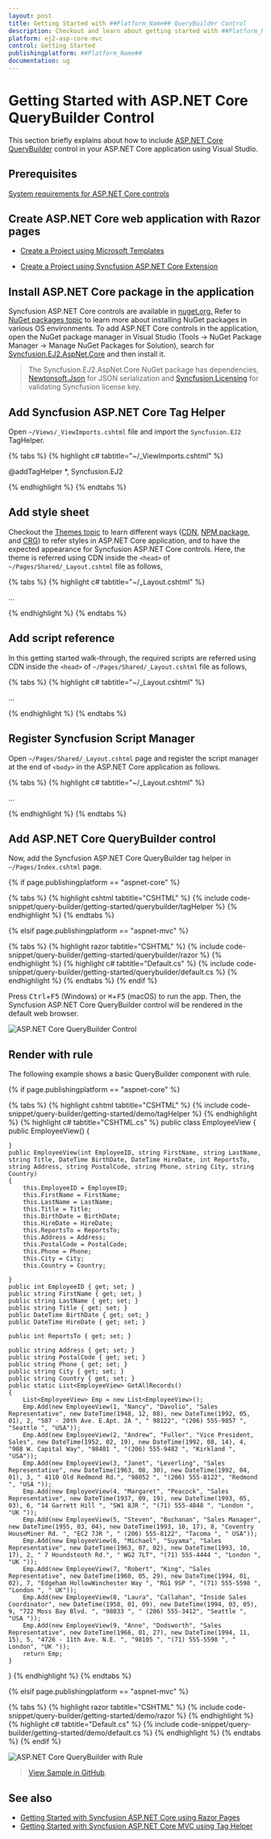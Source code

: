 ```yaml
---
layout: post
title: Getting Started with ##Platform_Name## QueryBuilder Control
description: Checkout and learn about getting started with ##Platform_Name## QueryBuilder control of Syncfusion Essential JS 2 and more details.
platform: ej2-asp-core-mvc
control: Getting Started
publishingplatform: ##Platform_Name##
documentation: ug
---
```



# Getting Started with ASP.NET Core QueryBuilder Control

This section briefly explains about how to include [ASP.NET Core QueryBuilder](https://www.syncfusion.com/aspnet-core-ui-controls/query-builder) control in your ASP.NET Core application using Visual Studio.

## Prerequisites

[System requirements for ASP.NET Core controls](https://ej2.syncfusion.com/aspnetcore/documentation/system-requirements/)

## Create ASP.NET Core web application with Razor pages

* [Create a Project using Microsoft Templates](https://docs.microsoft.com/en-us/aspnet/core/tutorials/razor-pages/razor-pages-start?view=aspnetcore-6.0&tabs=visual-studio#create-a-razor-pages-web-app)

* [Create a Project using Syncfusion ASP.NET Core Extension](https://ej2.syncfusion.com/aspnetcore/documentation/getting-started/project-template/)

## Install ASP.NET Core package in the application

Syncfusion ASP.NET Core controls are available in [nuget.org.](https://www.nuget.org/packages?q=syncfusion.EJ2) Refer to [NuGet packages topic](https://ej2.syncfusion.com/aspnetcore/documentation/nuget-packages/) to learn more about installing NuGet packages in various OS environments. To add ASP.NET Core controls in the application, open the NuGet package manager in Visual Studio (Tools → NuGet Package Manager → Manage NuGet Packages for Solution), search for [Syncfusion.EJ2.AspNet.Core](https://www.nuget.org/packages/Syncfusion.EJ2.AspNet.Core/) and then install it.

> The Syncfusion.EJ2.AspNet.Core NuGet package has dependencies, [Newtonsoft.Json](https://www.nuget.org/packages/Newtonsoft.Json/) for JSON serialization and [Syncfusion.Licensing](https://www.nuget.org/packages/Syncfusion.Licensing/) for validating Syncfusion license key.

## Add Syncfusion ASP.NET Core Tag Helper

Open `~/Views/_ViewImports.cshtml` file and import the `Syncfusion.EJ2` TagHelper.

{% tabs %}
{% highlight c# tabtitle="~/_ViewImports.cshtml" %}

@addTagHelper *, Syncfusion.EJ2

{% endhighlight %}
{% endtabs %}

## Add style sheet

Checkout the [Themes topic](https://ej2.syncfusion.com/aspnetcore/documentation/appearance/theme/) to learn different ways ([CDN](https://ej2.syncfusion.com/aspnetcore/documentation/common/adding-script-references#cdn-reference), [NPM package](https://ej2.syncfusion.com/aspnetcore/documentation/common/adding-script-references#node-package-manager-npm), and [CRG](https://ej2.syncfusion.com/aspnetcore/documentation/common/custom-resource-generator/)) to refer styles in ASP.NET Core application, and to have the expected appearance for Syncfusion ASP.NET Core controls. Here, the theme is referred using CDN inside the `<head>` of `~/Pages/Shared/_Layout.cshtml` file as follows,

{% tabs %}
{% highlight c# tabtitle="~/_Layout.cshtml" %}

<head>
    ...
    <!-- Syncfusion ASP.NET Core controls styles -->
    <link rel="stylesheet" href="https://cdn.syncfusion.com/ej2/{{ site.ej2version }}/fluent.css" />
</head>

{% endhighlight %}
{% endtabs %}

## Add script reference

In this getting started walk-through, the required scripts are referred using CDN inside the `<head>` of `~/Pages/Shared/_Layout.cshtml` file as follows,

{% tabs %}
{% highlight c# tabtitle="~/_Layout.cshtml" %}

<head>
    ...
    <!-- Syncfusion ASP.NET Core controls scripts -->
    <script src="https://cdn.syncfusion.com/ej2/{{ site.ej2version }}/dist/ej2.min.js"></script>
</head>

{% endhighlight %}
{% endtabs %}

## Register Syncfusion Script Manager

Open `~/Pages/Shared/_Layout.cshtml` page and register the script manager <ejs-script> at the end of `<body>` in the ASP.NET Core application as follows. 

{% tabs %}
{% highlight c# tabtitle="~/_Layout.cshtml" %}

<body>
...
    <!-- Syncfusion ASP.NET Core Script Manager -->
    <ejs-scripts></ejs-scripts>
</body>

{% endhighlight %}
{% endtabs %}

## Add ASP.NET Core QueryBuilder control

Now, add the Syncfusion ASP.NET Core QueryBuilder tag helper in `~/Pages/Index.cshtml` page.

{% if page.publishingplatform == "aspnet-core" %}

{% tabs %}
{% highlight cshtml tabtitle="CSHTML" %}
{% include code-snippet/query-builder/getting-started/querybuilder/tagHelper %}
{% endhighlight %}
{% endtabs %}

{% elsif page.publishingplatform == "aspnet-mvc" %}

{% tabs %}
{% highlight razor tabtitle="CSHTML" %}
{% include code-snippet/query-builder/getting-started/querybuilder/razor %}
{% endhighlight %}
{% highlight c# tabtitle="Default.cs" %}
{% include code-snippet/query-builder/getting-started/querybuilder/default.cs %}
{% endhighlight %}
{% endtabs %}
{% endif %}

Press <kbd>Ctrl</kbd>+<kbd>F5</kbd> (Windows) or <kbd>⌘</kbd>+<kbd>F5</kbd> (macOS) to run the app. Then, the Syncfusion ASP.NET Core QueryBuilder control will be rendered in the default web browser.

![ASP.NET Core QueryBuilder Control](images/querybuilder.png)

## Render with rule

The following example shows a basic QueryBuilder component with rule.

{% if page.publishingplatform == "aspnet-core" %}

{% tabs %}
{% highlight cshtml tabtitle="CSHTML" %}
{% include code-snippet/query-builder/getting-started/demo/tagHelper %}
{% endhighlight %}
{% highlight c# tabtitle="CSHTML.cs" %}
public class EmployeeView
{
    public EmployeeView()
    {

    }
    public EmployeeView(int EmployeeID, string FirstName, string LastName, string Title, DateTime BirthDate, DateTime HireDate, int ReportsTo, string Address, string PostalCode, string Phone, string City, string Country)
    {
        this.EmployeeID = EmployeeID;
        this.FirstName = FirstName;
        this.LastName = LastName;
        this.Title = Title;
        this.BirthDate = BirthDate;
        this.HireDate = HireDate;
        this.ReportsTo = ReportsTo;
        this.Address = Address;
        this.PostalCode = PostalCode;
        this.Phone = Phone;
        this.City = City;
        this.Country = Country;

    }
    public int EmployeeID { get; set; }
    public string FirstName { get; set; }
    public string LastName { get; set; }
    public string Title { get; set; }
    public DateTime BirthDate { get; set; }
    public DateTime HireDate { get; set; }

    public int ReportsTo { get; set; }

    public string Address { get; set; }
    public string PostalCode { get; set; }
    public string Phone { get; set; }
    public string City { get; set; }
    public string Country { get; set; }
    public static List<EmployeeView> GetAllRecords()
    {
        List<EmployeeView> Emp = new List<EmployeeView>();
        Emp.Add(new EmployeeView(1, "Nancy", "Davolio", "Sales Representative", new DateTime(1948, 12, 08), new DateTime(1992, 05, 01), 2, "507 - 20th Ave. E.Apt. 2A ", " 98122", "(206) 555-9857 ", "Seattle ", "USA"));
        Emp.Add(new EmployeeView(2, "Andrew", "Fuller", "Vice President, Sales", new DateTime(1952, 02, 19), new DateTime(1992, 08, 14), 4, "908 W. Capital Way", "98401 ", "(206) 555-9482 ", "Kirkland ", "USA"));
        Emp.Add(new EmployeeView(3, "Janet", "Leverling", "Sales Representative", new DateTime(1963, 08, 30), new DateTime(1992, 04, 01), 3, " 4110 Old Redmond Rd.", "98052 ", "(206) 555-8122", "Redmond ", "USA "));
        Emp.Add(new EmployeeView(4, "Margaret", "Peacock", "Sales Representative", new DateTime(1937, 09, 19), new DateTime(1993, 05, 03), 6, "14 Garrett Hill ", "SW1 8JR ", "(71) 555-4848 ", "London ", "UK "));
        Emp.Add(new EmployeeView(5, "Steven", "Buchanan", "Sales Manager", new DateTime(1955, 03, 04), new DateTime(1993, 10, 17), 8, "Coventry HouseMiner Rd. ", "EC2 7JR ", " (206) 555-8122", "Tacoma ", " USA"));
        Emp.Add(new EmployeeView(6, "Michael", "Suyama", "Sales Representative", new DateTime(1963, 07, 02), new DateTime(1993, 10, 17), 2, " 7 Houndstooth Rd.", " WG2 7LT", "(71) 555-4444 ", "London ", "UK "));
        Emp.Add(new EmployeeView(7, "Robert", "King", "Sales Representative", new DateTime(1960, 05, 29), new DateTime(1994, 01, 02), 7, "Edgeham HollowWinchester Way ", "RG1 9SP ", "(71) 555-5598 ", "London ", " UK"));
        Emp.Add(new EmployeeView(8, "Laura", "Callahan", "Inside Sales Coordinator", new DateTime(1958, 01, 09), new DateTime(1994, 03, 05), 9, "722 Moss Bay Blvd. ", "98033 ", " (206) 555-3412", "Seattle ", "USA "));
        Emp.Add(new EmployeeView(9, "Anne", "Dodsworth", "Sales Representative", new DateTime(1966, 01, 27), new DateTime(1994, 11, 15), 5, "4726 - 11th Ave. N.E. ", "98105 ", "(71) 555-5598 ", " London", "UK "));
        return Emp;
    }
}
{% endhighlight %}
{% endtabs %}

{% elsif page.publishingplatform == "aspnet-mvc" %}

{% tabs %}
{% highlight razor tabtitle="CSHTML" %}
{% include code-snippet/query-builder/getting-started/demo/razor %}
{% endhighlight %}
{% highlight c# tabtitle="Default.cs" %}
{% include code-snippet/query-builder/getting-started/demo/default.cs %}
{% endhighlight %}
{% endtabs %}
{% endif %}

![ASP.NET Core QueryBuilder with Rule](images/querybuilder-rule.png)

> [View Sample in GitHub](https://github.com/SyncfusionExamples/ASP-NET-Core-Getting-Started-Examples/tree/main/QueryBuilder/ASP.NET%20Core%20Tag%20Helper%20Examples).

## See also

* [Getting Started with Syncfusion ASP.NET Core using Razor Pages](https://ej2.syncfusion.com/aspnetcore/documentation/getting-started/razor-pages/)
* [Getting Started with Syncfusion ASP.NET Core MVC using Tag Helper](https://ej2.syncfusion.com/aspnetcore/documentation/getting-started/aspnet-core-mvc-taghelper)